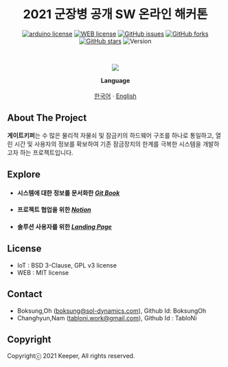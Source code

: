 <!-- PROJECT LOGO -->
<p align="center">
   <br />
   <h1 align="center">2021 군장병 공개 SW 온라인 해커톤</h1><p align = "center">
<a href="https://github.com/osamhack2021/IoT_GateKeyPer_Keeper/blob/master/LICENSE"><img alt="arduino license" src="https://img.shields.io/badge/license-BSD--3--Clause%7CGPL--v3-green?style=for-the-badge&logo=Arduino"></a><a>    </a><a href="https://github.com/osamhack2021/IoT_GateKeyPer_Keeper/blob/master/LICENSE"><img alt="WEB license" src="https://img.shields.io/badge/license-MIT-green?style=for-the-badge&logo=HTML5"></a><a>    </a><a href="https://github.com/osamhack2021/IoT_GateKeyPer_Keeper/issues"><img alt="GitHub issues" src="https://img.shields.io/github/issues/osamhack2021/IoT_GateKeyPer_Keeper?style=for-the-badge"></a><a>    </a><a href="https://github.com/osamhack2021/IoT_GateKeyPer_Keeper/network"><img alt="GitHub forks" src="https://img.shields.io/github/forks/osamhack2021/IoT_GateKeyPer_Keeper?style=for-the-badge"></a><a>    </a><a href="https://github.com/osamhack2021/IoT_GateKeyPer_Keeper/stargazers"><img alt="GitHub stars" src="https://img.shields.io/github/stars/osamhack2021/IoT_GateKeyPer_Keeper?style=for-the-badge"></a><a>    </a><a><img alt="Version" src="https://img.shields.io/badge/ver-v1.0.0-orange?style=for-the-badge"></a></p>
    <br /><p align="center">
 <img  src="https://user-images.githubusercontent.com/41943811/137875981-661ac991-6a13-493c-a75f-0a2f6e33f562.jpg"/>
   
  </p>
  <p align="center">
 <strong>Language</strong>
    <br />
    <br />
    <a href="https://github.com/osamhack2021/IoT_GateKeyPer_Keeper/blob/master/readme-kor.md">한국어</a>
     ·
<a href="https://github.com/osamhack2021/IoT_GateKeyPer_Keeper/blob/master/readme-eng.md">English</a>
  </p>
</p>

<!-- ABOUT THE PROJECT -->

## About The Project

**게이트키퍼**는 수 많은 물리적 자물쇠 및 잠금키의 하드웨어 구조를 하나로 통일하고, 열린 시간 및 사용자의 정보를 확보하여 기존 잠금장치의 한계를 극복한 시스템을 개발하고자 하는 프로젝트입니다.


<!-- Explore -->

## Explore

<!--

https://bit.ly/gatekeyper_notion
https://bit.ly/gatekeyper_gitbook
https://bit.ly/gatekeyper_github
https://bit.ly/gatekeyper_prototype

과 같이 줄임 링크도 있음. 국방부 상에서 bit.ly를 막기 때문에 혹시나 하여 원본 링크로 제출-->
- #### 시스템에 대한 정보를 문서화한 [**_Git Book_**](https://osam-gatekeyper.gitbook.io/gatekeyper/)

- #### 프로젝트 협업을 위한 [**_Notion_**](https://muddy-allosaurus-08e.notion.site/Gatekeyper-402bd2fad2244c1cb129c479f8ef488a)

- #### 솔루션 사용자를 위한 [**_Landing Page_**](https://gatekeyper.github.io/)

<!-- LICENSE -->

## License

- IoT : BSD 3-Clause, GPL v3 license
- WEB : MIT license

<!-- CONTACT -->

## Contact

- Boksung,Oh (boksung@sol-dynamics.com), Github Id: BoksungOh
- Changhyun,Nam (tabloni.work@gmail.com), Github Id : TabloNi
<!-- Copyright -->

## Copyright

Copyrightⓒ 2021 Keeper, All rights reserved.


